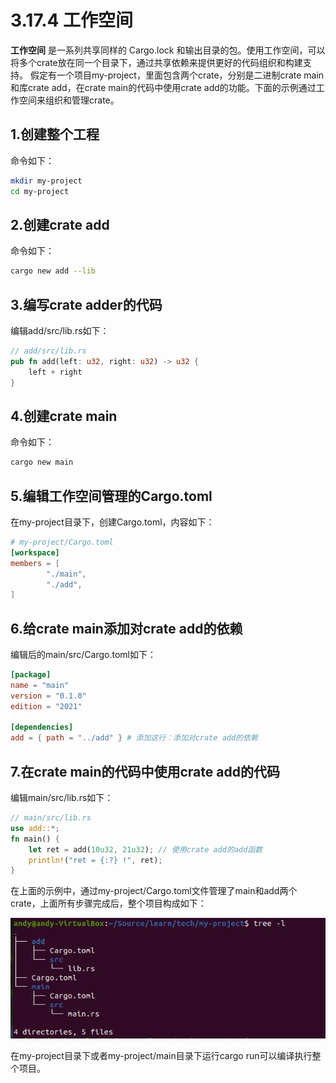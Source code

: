 # 3.17.4 工作空间

**工作空间** 是一系列共享同样的 Cargo.lock 和输出目录的包。使用工作空间，可以将多个crate放在同一个目录下，通过共享依赖来提供更好的代码组织和构建支持。
假定有一个项目my-project，里面包含两个crate，分别是二进制crate main和库crate add，在crate main的代码中使用crate add的功能。下面的示例通过工作空间来组织和管理crate。

## 1.创建整个工程
命令如下：

```bash
mkdir my-project
cd my-project
```

## 2.创建crate add
命令如下：

```bash
cargo new add --lib
```

## 3.编写crate adder的代码
编辑add/src/lib.rs如下：

```rust
// add/src/lib.rs
pub fn add(left: u32, right: u32) -> u32 {
    left + right
}
```

## 4.创建crate main
命令如下：

```bash
cargo new main
```

## 5.编辑工作空间管理的Cargo.toml
在my-project目录下，创建Cargo.toml，内容如下：
```TOML
# my-project/Cargo.toml
[workspace]
members = [
        "./main",
        "./add",
]
```

## 6.给crate main添加对crate add的依赖

编辑后的main/src/Cargo.toml如下：
```TOML
[package]
name = "main"
version = "0.1.0"
edition = "2021"

[dependencies]
add = { path = "../add" } # 添加这行：添加对crate add的依赖
```

## 7.在crate main的代码中使用crate add的代码

编辑main/src/lib.rs如下：

```rust
// main/src/lib.rs
use add::*;
fn main() {
    let ret = add(10u32, 21u32); // 使用crate add的add函数
    println!("ret = {:?} !", ret);
}
```

在上面的示例中，通过my-project/Cargo.toml文件管理了main和add两个crate，上面所有步骤完成后，整个项目构成如下：

![注释](.././assets/40.png)

在my-project目录下或者my-project/main目录下运行cargo run可以编译执行整个项目。
